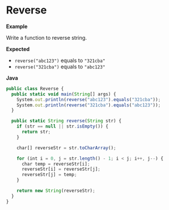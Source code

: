 # Reverse

**Example**

Write a function to reverse string.

**Expected**

* `reverse("abc123")` equals to `"321cba"`
* `reverse("321cba")` equals to `"abc123"`

**Java**

```js
public class Reverse {
  public static void main(String[] args) {
    System.out.println(reverse("abc123").equals("321cba"));
    System.out.println(reverse("321cba").equals("abc123"));
  }

  public static String reverse(String str) {
    if (str == null || str.isEmpty()) {
      return str;
    }

    char[] reverseStr = str.toCharArray();

    for (int i = 0, j = str.length() - 1; i < j; i++, j--) {
      char temp = reverseStr[i];
      reverseStr[i] = reverseStr[j];
      reverseStr[j] = temp;
    }

    return new String(reverseStr);
  }
}
```
